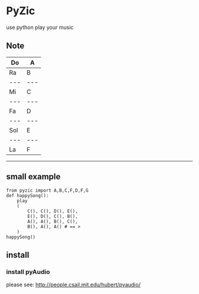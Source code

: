 # PyZic
use python play your music

## Note

Do | A
---|---
Ra | B
---|---
Mi | C
---|---
Fa | D
---|---
Sol| E
---|---
La | F
-------


## small example

    from pyzic import A,B,C,F,D,F,G
    def happySong():
        play
        (
            C(), C(), D(), E(),
            E(), D(), C(), B(),
            A(), A(), B(), C(),
            B(), A(), A() # == >
        )
    happySong()


## install
### install pyAudio
please see: http://people.csail.mit.edu/hubert/pyaudio/
